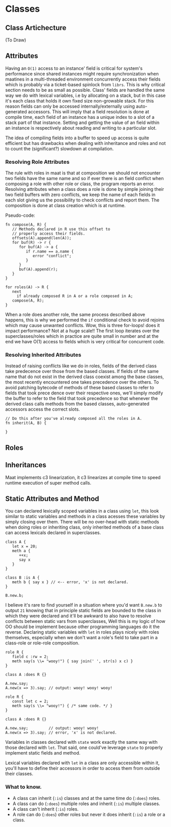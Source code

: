 # Classes

## Class Artichecture

(To Draw)

## Attributes

Having an `O(1)` access to an instance' field is critical for system's
performance since shared instances might require synchronization when maatines
in a multi-threaded environment concurrently access their fields which is
probably via a ticket-based spinlock from `librs`. This is why critical section
needs to be as small as possible. Class' fields are handled the same way we do
with lexical variables, i.e by allocating on a stack, but in this case it's each
class that holds it own fixed size non-growable stack. For this reason fields
can only be accessed internally/externally using auto-generated accessors. This
will imply that a field resolution is done at compile time, each field of an
instance has a unique index to a slot of a stack part of that instance. Setting
and getting the value of an field within an instance is respectively about
reading and writing to a particular slot.

The idea of compiling fields into a buffer to speed up access is quite
efficient but has drawbacks when dealing with inheritance and roles and not to
count the (significant?) slowdown at compilation.

### Resolving Role Attributes

The rule with roles in maat is that at composition we should not encounter two
fields have the same name and so if ever there is an field conflict when
composing a role with other role or class, the program reports an error.
Resolving attributes when a class does a role is done by simple joining their
two field buffers with zero conflicts, we keep the name of each fields in each
slot giving us the possibility to check conflicts and report them. The
composition is done at class creation which is at runtime.

Pseudo-code:

```
fn compose(A, R) {
   // Methods declared in R use this offset to
   // properly access their fields.
   offsets(A).append(len(A));
   for buf(R) -> r {
      for buf(A) -> a {
         if r.name == a.name {
            error "conflict";
         }
      }
      buf(A).append(r);
   }
}
```

```
for roles(A) -> R {
   next
     if already composed R in A or a role composed in A;
   compose(A, R);
}
```
When a role does another role, the same process described above happens, this is
why we performed the `if` conditional check to avoid rejoins which may cause
unwanted conflicts. Wow, this is three for-loops! does it impact performance?
Not at a huge scale!! The first loop iterates over the superclasses/roles which
in practice are quite small in number and at the end we have O(1) access to
fields which is very critical for concurrent code.

### Resolving Inherited Attributes

Instead of raising conflicts like we do in roles, fields of the derived class
take predecence over those from the based classes. If fields of the same name
that do not exist in the derived class coexist among the base classes, the most
recently encountered one takes precedence over the others. To avoid patching
bytecode of methods of these based classes to refer to fields that took prece
dence over their respective ones, we'll simply modify the buffer to refer to the
field that took precedence so that whenever the derived class calls methods
from the based classes, auto-generated accessors access the correct slots.

```
// Do this after you've already composed all the roles in A.
fn inherit(A, B) {
   
}
```

## Roles


## Inheritances

Maat implements c3 linearization, it c3 linearizes at compile time to speed
runtime execution of super method calls.

## Static Attributes and Method

You can declared lexically scoped variables in a class using `let`, this look
similar to static variables and methods in a class acesses these variables by
simply closing over them. There will be no over-head with static methods when
doing roles or inheriting class, only inherited methods of a base class can
access lexicals declared in superclasses.

```
class A {
   let x = 20;
   meth a {
      ++x;
      say x
   }
}

class B :is A {
   meth b { say x } // <-- error, 'x' is not declared.
}

B.new.b;
```
I believe it's rare to find yourself in a situation where you'd want `B.new.b`
to output `21` knowing that in principle static fields are bounded to the class
in which they were declared and it'll be awkward to also have to resolve
conflicts between static vars from superclasses, Well this is my logic of how OO
should be implement because other programming languages do it the reverse.
Declaring static variables with `let` in roles plays nicely with roles
themselves, especially when we don't want a role's field to take part in a
class-role or role-role composition.

```
role R {
   field c :rw = 2;
   meth say(s \\= "wooy!") { say join(' ', str(s) x c) }
}

class A :does R {}

A.new.say;
A.new(x => 3).say; // output: wooy! wooy! wooy!
```

```
role R {
   const let c = 2;
   meth say(s \\= "wooy!") { /* same code. */ }
}

class A :does R {}

A.new.say;         // output: wooy! wooy!
A.new(x => 3).say; // error, 'x' is not declared.
```

Variables in classes declared with `state` work exactly the same way with those
declared with `let`. That said, one could've leverage `state` to properly
implement static fields and method.

Lexical variables declared with `let` in a class are only accessible within it,
you'll have to define their accessors in order to access them from outside their
classes.


### What to know.

* A class can inherit (`:is`) classes and at the same time do (`:does`) roles.
* A class can do (`:does`) multiple roles and inherit (`:is`) multiple classes.
* A class can't inherit (`:is`) roles.
* A role can do (`:does`) other roles but never it does inherit (`:is`) a role
  or a class.


